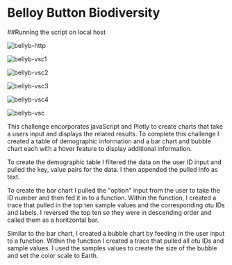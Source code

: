 # Belloy Button Biodiversity



##Running the script on local host

![bellyb-http](https://user-images.githubusercontent.com/74504885/127411877-16539b82-40fd-459b-b79e-a849bdb5fdb0.PNG)

![bellyb-vsc1](https://user-images.githubusercontent.com/74504885/127411898-99431069-6245-483f-8fd7-15d934f15dc4.PNG)

![bellyb-vsc2](https://user-images.githubusercontent.com/74504885/127411910-456808f0-4296-4cc2-ade7-9a89c8be2004.PNG)

![bellyb-vsc3](https://user-images.githubusercontent.com/74504885/127411925-b6c20c14-aad2-425d-b405-9b0096bc3140.PNG)

![bellyb-vsc4](https://user-images.githubusercontent.com/74504885/127411941-baf6d3dd-b205-4aa3-a33e-f56987151856.PNG)

![bellyb-vsc](https://user-images.githubusercontent.com/74504885/127411975-c8199a96-b538-4527-b6c0-f643f761161c.PNG)



This challenge encorporates javaScript and Plotly to create charts that take a users input and displays the related results. To complete this challenge I created a table of demographic information and a bar chart and bubble chart each with a hover feature to display additional information. 

To create the demographic table I filtered the data on the user ID input and pulled the key, value pairs for the data. I then appended the pulled info as text. 

To create the bar chart I pulled the "option" input from the user to take the ID number and then fed it in to a function. Within the function, I created a trace that pulled in the top ten sample values and the corresponding otu IDs and labels. I reversed the top ten so they were in descending order and called them as a horitzontal bar. 

Similar to the bar chart, I created a bubble chart by feeding in the user input to a function. Within the function I created a trace that pulled all otu IDs and sample values. I used the samples values to create the size of the bubble and set the color scale to Earth. 
